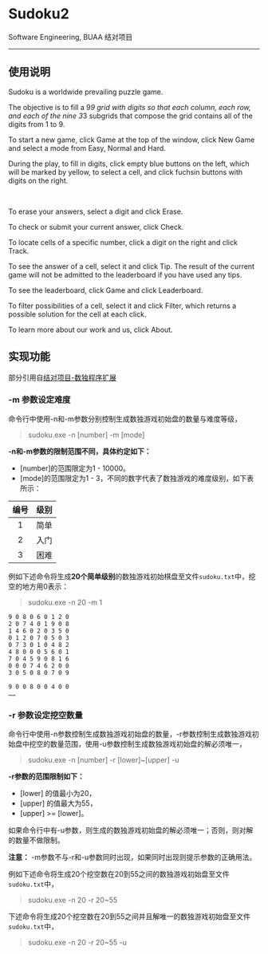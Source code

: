 # Sudoku2

Software Engineering, BUAA 结对项目

---

## 使用说明

Sudoku is a worldwide prevailing puzzle game.

The objective is to fill a 9*9 grid with digits so that each column, each row, and each of the nine 3*3 subgrids that compose the grid contains all of the digits from 1 to 9.

To start a new game, click Game at the top of the window, click New Game and select a mode from Easy, Normal and Hard.

During the play, to fill in digits, click empty blue buttons on the left, which will be marked by yellow, to select a cell, and click fuchsin buttons with digits on the right. 

<br>

To erase your answers, select a digit and click Erase.

To check or submit your current answer, click Check.

To locate cells of a specific number, click a digit on the right and click Track.

To see the answer of a cell, select it and click Tip. The result of the current game will not be admitted to the leaderboard if you have used any tips.

To see the leaderboard, click Game and click Leaderboard.

To filter possibilities of a cell, select it and click Filter, which returns a possible solution for the cell at each click.

To learn more about our work and us, click About. 

## 实现功能

部分引用自[结对项目-数独程序扩展](http://www.cnblogs.com/jiel/p/7604111.html)

### -m 参数设定难度

命令行中使用-n和-m参数分别控制生成数独游戏初始盘的数量与难度等级，

> sudoku.exe -n [number] -m [mode]

**-n和-m参数的限制范围不同，具体约定如下：**

 - [number]的范围限定为1 - 10000。
 - [mode]的范围限定为1 - 3，不同的数字代表了数独游戏的难度级别，如下表所示：

编号 | 级别
|:-:|:-:|
1	| 简单
2	| 入门
3	| 困难

例如下述命令将生成**20个简单级别**的数独游戏初始棋盘至文件```sudoku.txt```中，挖空的地方用0表示：

> sudoku.exe -n 20 -m 1

    9 0 8 0 6 0 1 2 0
    2 0 7 4 0 1 9 0 8
    1 4 6 0 2 0 3 5 0
    0 1 2 0 7 0 5 0 3
    0 7 3 0 1 0 4 8 2
    4 8 0 0 0 5 6 0 1
    7 0 4 5 9 0 8 1 6
    0 0 0 7 4 6 2 0 0
    3 0 5 0 8 0 7 0 9

    9 0 0 8 0 0 4 0 0
    ……
    
### -r 参数设定挖空数量

命令行中使用-n参数控制生成数独游戏初始盘的数量，-r参数控制生成数独游戏初始盘中挖空的数量范围，使用-u参数控制生成数独游戏初始盘的解必须唯一，

> sudoku.exe -n [number] -r [lower]~[upper] -u

**-r参数的范围限制如下：**

 - [lower] 的值最小为20，
 - [upper] 的值最大为55，
 - [upper] >= [lower]。

如果命令行中有-u参数，则生成的数独游戏初始盘的解必须唯一；否则，则对解的数量不做限制。

**注意：** -m参数不与-r和-u参数同时出现，如果同时出现则提示参数的正确用法。

例如下述命令将生成20个挖空数在20到55之间的数独游戏初始盘至文件```sudoku.txt```中，

> sudoku.exe -n 20 -r 20~55

下述命令将生成20个挖空数在20到55之间并且解唯一的数独游戏初始盘至文件```sudoku.txt```中，

> sudoku.exe -n 20 -r 20~55 -u
